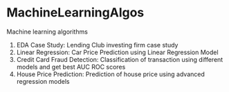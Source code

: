 # MachineLearningAlgos
Machine learning algorithms

1. EDA Case Study: Lending Club investing firm case study 
2. Linear Regression: Car Price Prediction using Linear Regression Model
3. Credit Card Fraud Detection: Classification of transaction using different models and get best AUC ROC scores
4. House Price Prediction: Prediction of house price using advanced regression models